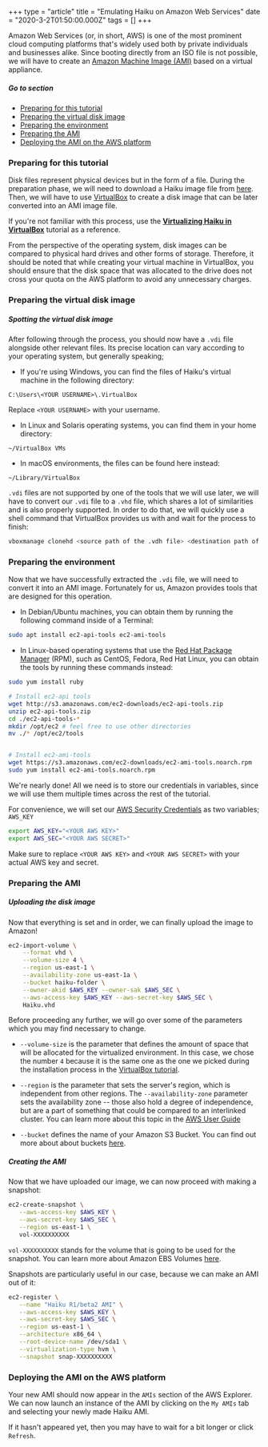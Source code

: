 +++
type = "article"
title = "Emulating Haiku on Amazon Web Services"
date = "2020-3-2T01:50:00.000Z"
tags = []
+++

Amazon Web Services (or, in short, AWS) is one of the most prominent cloud computing platforms that's widely used both by private individuals and businesses alike. Since booting directly from an ISO file is not possible, we will have to create an [Amazon Machine Image (AMI)](https://en.wikipedia.org/wiki/Amazon_Machine_Image) based on a virtual appliance.

##### Go to section

* [Preparing for this tutorial](#part_prepare)
* [Preparing the virtual disk image](#part_disk)
* [Preparing the environment](#part_environment)
* [Preparing the AMI](#part_ami)
* [Deploying the AMI on the AWS platform](#part_deployment)

### Preparing for this tutorial <a name="part_prepare"></a>

Disk files represent physical devices but in the form of a file. During the preparation phase, we will need to download a Haiku image file from [here](https://www.haiku-os.org/get-haiku). Then, we will have to use [VirtualBox](https://www.virtualbox.org/) to create a disk image that can be later converted into an AMI image file.

If you're not familiar with this process, use the **[Virtualizing Haiku in VirtualBox](https://www.haiku-os.org/guides/virtualizing/virtualbox/)** tutorial as a reference.

From the perspective of the operating system, disk images can be compared to physical hard drives and other forms of storage. Therefore, it should be noted that while creating your virtual machine in VirtualBox, you should ensure that the disk space that was allocated to the drive does not cross your quota on the AWS platform to avoid any unnecessary charges.

### Preparing the virtual disk image <a name="part_prepare"></a>

##### Spotting the virtual disk image

After following through the process, you should now have a `.vdi` file alongside other relevant files. Its precise location can vary according to your operating system, but generally speaking;

- If you're using Windows, you can find the files of Haiku's virtual machine in the following directory:

```
C:\Users\<YOUR USERNAME>\.VirtualBox
```

Replace `<YOUR USERNAME>` with your username.

- In Linux and Solaris operating systems, you can find them in your home directory:

```
~/VirtualBox VMs
```

- In macOS environments, the files can be found here instead:

```
~/Library/VirtualBox
```

 `.vdi` files are not supported by one of the tools that we will use later, we will have to convert our `.vdi` file to a `.vhd` file, which shares a lot of similarities and is also properly supported. In order to do that, we will quickly use a shell command that VirtualBox provides us with and wait for the process to finish:

```sh
vboxmanage clonehd <source path of the .vdh file> <destination path of the .vhd file> --format VHD
```

### Preparing the environment <a name="part_environment"></a>

Now that we have successfully extracted the `.vdi` file, we will need to convert it into an AMI image. Fortunately for us, Amazon provides tools that are designed for this operation.

- In Debian/Ubuntu machines, you can obtain them by running the following command inside of a Terminal:

```sh
sudo apt install ec2-api-tools ec2-ami-tools
```

- In Linux-based operating systems that use the [Red Hat Package Manager](https://rpm.org) (RPM), such as CentOS, Fedora, Red Hat Linux, you can obtain the tools by running these commands instead:

```sh
sudo yum install ruby

# Install ec2-api tools
wget http://s3.amazonaws.com/ec2-downloads/ec2-api-tools.zip
unzip ec2-api-tools.zip
cd ./ec2-api-tools-*
mkdir /opt/ec2 # feel free to use other directories
mv ./* /opt/ec2/tools


# Install ec2-ami-tools
wget https://s3.amazonaws.com/ec2-downloads/ec2-ami-tools.noarch.rpm
sudo yum install ec2-ami-tools.noarch.rpm
```

We're nearly done! All we need is to store our credentials in variables, since we will use them multiple times across the rest of the tutorial.

For convenience, we will set our [AWS Security Credentials](https://docs.aws.amazon.com/general/latest/gr/aws-security-credentials.html) as two variables; `AWS_KEY`

```sh
export AWS_KEY="<YOUR AWS KEY>"
export AWS_SEC="<YOUR AWS SECRET>"
```

Make sure to replace `<YOUR AWS KEY>` and `<YOUR AWS SECRET>` with your actual AWS key and secret.

### Preparing the AMI <a name="part_ami"></a>

##### Uploading the disk image

Now that everything is set and in order, we can finally upload the image to Amazon!

```sh
ec2-import-volume \
    --format vhd \
    --volume-size 4 \
    --region us-east-1 \
    --availability-zone us-east-1a \
    --bucket haiku-folder \
    --owner-akid $AWS_KEY --owner-sak $AWS_SEC \
    --aws-access-key $AWS_KEY --aws-secret-key $AWS_SEC \
    Haiku.vhd
```

Before proceeding any further, we will go over some of the parameters which you may find necessary to change.

- `--volume-size` is the parameter that defines the amount of space that will be allocated for the virtualized environment. In this case, we chose the number `4` because it is the same one as the one we picked during the installation process in the [VirtualBox tutorial](https://www.haiku-os.org/guides/virtualizing/virtualbox/).

- `--region` is the parameter that sets the server's region, which is independent from other regions. The `--availability-zone` parameter sets the availability zone -- those also hold a degree of independence, but are a part of something that could be compared to an interlinked cluster. You can learn more about this topic in the [AWS User Guide](https://docs.aws.amazon.com/AWSEC2/latest/UserGuide/using-regions-availability-zones.html)

- `--bucket` defines the name of your Amazon S3 Bucket. You can find out more about about buckets [here](https://docs.aws.amazon.com/AmazonS3/latest/dev/UsingBucket.html).


##### Creating the AMI

Now that we have uploaded our image, we can now proceed with making a snapshot:

```sh
ec2-create-snapshot \
   --aws-access-key $AWS_KEY \
   --aws-secret-key $AWS_SEC \
   --region us-east-1 \
   vol-XXXXXXXXXX
```

`vol-XXXXXXXXXX` stands for the volume that is going to be used for the snapshot. You can learn more about Amazon EBS Volumes [here](https://docs.aws.amazon.com/AWSEC2/latest/UserGuide/ebs-volumes.html). 

Snapshots are particularly useful in our case, because we can make an AMI out of it:

```sh
ec2-register \
   --name "Haiku R1/beta2 AMI" \
   --aws-access-key $AWS_KEY \
   --aws-secret-key $AWS_SEC \
   --region us-east-1 \
   --architecture x86_64 \
   --root-device-name /dev/sda1 \
   --virtualization-type hvm \
   --snapshot snap-XXXXXXXXXX
```

### Deploying the AMI on the AWS platform <a name="part_deployment"></a>

Your new AMI should now appear in the `AMIs` section of the AWS Explorer. We can now launch an instance of the AMI by clicking on the `My AMIs` tab and selecting your newly made Haiku AMI.

If it hasn't appeared yet, then you may have to wait for a bit longer or click `Refresh`.
